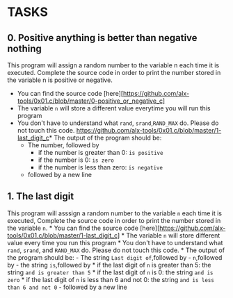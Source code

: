 # TASKS
## 0. Positive anything is better than negative nothing
This program will assign a random number to the variable n each time it is executed. Complete the source code in order to print the number stored in the variable n is positive or negative.

* You can find the source code [here][https://github.com/alx-tools/0x01.c/blob/master/0-positive_or_negative_c]
* The variable `n` will store a different value everytime you will run this program
* You don't have to understand what `rand`, `srand`,`RAND_MAX` do. Please do not touch this code.
https://github.com/alx-tools/0x01.c/blob/master/1-last_digit_c* The output of the program should be:
    - The number, followed by
        * if the number is greater than 0: `is positive`
        * if the number is 0: `is zero`
        * if the number is less than zero: `is negative`
    - followed by a new line

## 1. The last digit
This program will asssign a random number to the variable `n` each time it is executed, Complete the source code in order to print the number stored in the variable `n`.
    * You can find the source code [here][https://github.com/alx-tools/0x01.c/blob/master/1-last_digit_c]
    * The variable `n` will store different value every time you run this program
    * You don't have to understand what `rand`, `srand`, and `RAND_MAX` do. Please do not touch this code.
    * The output of the program should be:
        - The string `Last digit of`,followed by
        - `n`,followed by
        - the string `is`,followed by
            * if the last digit of `n` is greater than 5: the string `and is greater than 5`
            * if the last digit of `n` is 0: the string `and is zero`
            * if the last digit of `n` is less than 6 and not 0: the string `and is less than 6 and not 0`
        - followed by a new line

